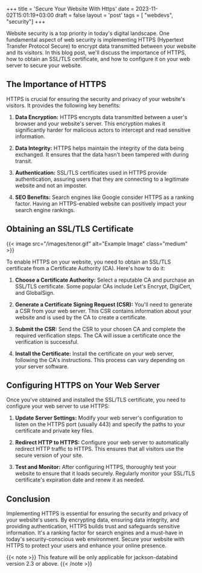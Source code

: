 +++
title = 'Secure Your Website With Https'
date = 2023-11-02T15:01:19+03:00
draft = false
layout = 'post'
tags = [ "webdevs", "security"]
+++

Website security is a top priority in today's digital landscape. One fundamental aspect of web security is implementing HTTPS (Hypertext Transfer Protocol Secure) to encrypt data transmitted between your website and its visitors.<!--more--> In this blog post, we'll discuss the importance of HTTPS, how to obtain an SSL/TLS certificate, and how to configure it on your web server to secure your website.



## The Importance of HTTPS

HTTPS is crucial for ensuring the security and privacy of your website's visitors. It provides the following key benefits:

1. **Data Encryption:** HTTPS encrypts data transmitted between a user's browser and your website's server. This encryption makes it significantly harder for malicious actors to intercept and read sensitive information.

2. **Data Integrity:** HTTPS helps maintain the integrity of the data being exchanged. It ensures that the data hasn't been tampered with during transit.

3. **Authentication:** SSL/TLS certificates used in HTTPS provide authentication, assuring users that they are connecting to a legitimate website and not an imposter.

4. **SEO Benefits:** Search engines like Google consider HTTPS as a ranking factor. Having an HTTPS-enabled website can positively impact your search engine rankings.

## Obtaining an SSL/TLS Certificate

{{< image src="/images/tenor.gif" alt="Example Image" class="medium" >}}

To enable HTTPS on your website, you need to obtain an SSL/TLS certificate from a Certificate Authority (CA). Here's how to do it:

1. **Choose a Certificate Authority:** Select a reputable CA and purchase an SSL/TLS certificate. Some popular CAs include Let's Encrypt, DigiCert, and GlobalSign.

2. **Generate a Certificate Signing Request (CSR):** You'll need to generate a CSR from your web server. This CSR contains information about your website and is used by the CA to create a certificate.

3. **Submit the CSR:** Send the CSR to your chosen CA and complete the required verification steps. The CA will issue a certificate once the verification is successful.

4. **Install the Certificate:** Install the certificate on your web server, following the CA's instructions. This process can vary depending on your server software.

## Configuring HTTPS on Your Web Server

Once you've obtained and installed the SSL/TLS certificate, you need to configure your web server to use HTTPS:

1. **Update Server Settings:** Modify your web server's configuration to listen on the HTTPS port (usually 443) and specify the paths to your certificate and private key files.

2. **Redirect HTTP to HTTPS:** Configure your web server to automatically redirect HTTP traffic to HTTPS. This ensures that all visitors use the secure version of your site.

3. **Test and Monitor:** After configuring HTTPS, thoroughly test your website to ensure that it loads securely. Regularly monitor your SSL/TLS certificate's expiration date and renew it as needed.

## Conclusion

Implementing HTTPS is essential for ensuring the security and privacy of your website's users. By encrypting data, ensuring data integrity, and providing authentication, HTTPS builds trust and safeguards sensitive information. It's a ranking factor for search engines and a must-have in today's security-conscious web environment. Secure your website with HTTPS to protect your users and enhance your online presence.


{{< note >}}
This feature will be only applicable for jackson-databind version 2.3 or above.
{{< /note >}}
